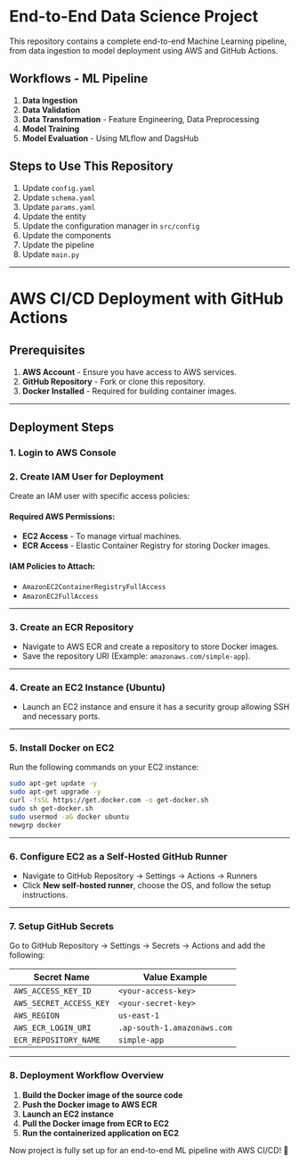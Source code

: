 
# End-to-End Data Science Project

This repository contains a complete end-to-end Machine Learning pipeline, from data ingestion to model deployment using AWS and GitHub Actions.

## Workflows - ML Pipeline

1. **Data Ingestion**
2. **Data Validation**
3. **Data Transformation** - Feature Engineering, Data Preprocessing
4. **Model Training**
5. **Model Evaluation** - Using MLflow and DagsHub

## Steps to Use This Repository

1. Update `config.yaml`
2. Update `schema.yaml`
3. Update `params.yaml`
4. Update the entity
5. Update the configuration manager in `src/config`
6. Update the components
7. Update the pipeline
8. Update `main.py`

---

# AWS CI/CD Deployment with GitHub Actions

## Prerequisites

1. **AWS Account** - Ensure you have access to AWS services.
2. **GitHub Repository** - Fork or clone this repository.
3. **Docker Installed** - Required for building container images.

---

## Deployment Steps

### 1. Login to AWS Console

### 2. Create IAM User for Deployment

Create an IAM user with specific access policies:

#### Required AWS Permissions:

- **EC2 Access** - To manage virtual machines.
- **ECR Access** - Elastic Container Registry for storing Docker images.

#### IAM Policies to Attach:

- `AmazonEC2ContainerRegistryFullAccess`
- `AmazonEC2FullAccess`

---

### 3. Create an ECR Repository

- Navigate to AWS ECR and create a repository to store Docker images.
- Save the repository URI (Example: `amazonaws.com/simple-app`).

---

### 4. Create an EC2 Instance (Ubuntu)

- Launch an EC2 instance and ensure it has a security group allowing SSH and necessary ports.

---

### 5. Install Docker on EC2

Run the following commands on your EC2 instance:

```sh
sudo apt-get update -y
sudo apt-get upgrade -y
curl -fsSL https://get.docker.com -o get-docker.sh
sudo sh get-docker.sh
sudo usermod -aG docker ubuntu
newgrp docker
```

---

### 6. Configure EC2 as a Self-Hosted GitHub Runner

- Navigate to GitHub Repository → Settings → Actions → Runners
- Click **New self-hosted runner**, choose the OS, and follow the setup instructions.

---

### 7. Setup GitHub Secrets

Go to GitHub Repository → Settings → Secrets → Actions and add the following:

| Secret Name               | Value Example                 |
| ------------------------- | ----------------------------- |
| `AWS_ACCESS_KEY_ID`     | `<your-access-key>`         |
| `AWS_SECRET_ACCESS_KEY` | `<your-secret-key>`         |
| `AWS_REGION`            | `us-east-1`                 |
| `AWS_ECR_LOGIN_URI`     | `.ap-south-1.amazonaws.com` |
| `ECR_REPOSITORY_NAME`   | `simple-app`                |

---

### 8. Deployment Workflow Overview

1. **Build the Docker image of the source code**
2. **Push the Docker image to AWS ECR**
3. **Launch an EC2 instance**
4. **Pull the Docker image from ECR to EC2**
5. **Run the containerized application on EC2**

Now project is fully set up for an end-to-end ML pipeline with AWS CI/CD! 🚀
